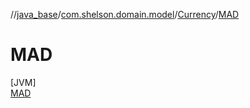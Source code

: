 //[java_base](../../../../index.md)/[com.shelson.domain.model](../../index.md)/[Currency](../index.md)/[MAD](index.md)

# MAD

[JVM]\
[MAD](index.md)
